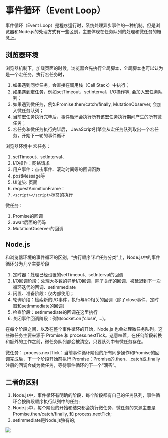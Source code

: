 # 事件循环（Event Loop）

事件循环（Event Loop）是程序运行时，系统处理异步事件的一种机制。但是浏览器和Node.js的处理方式有一些区别，主要体现在任务队列的处理和微任务的概念上。

## 浏览器环境

浏览器机制下，加载页面的时候，浏览器会先执行全局脚本，全局脚本也可以认为是一个宏任务，执行宏任务时，
1. 如果遇到同步任务，会直接在调用栈（Call Stack）中执行；
2. 如果遇到宏任务，例如setTimeout、setInterval、I/O操作等, 会加入宏任务队列；
3. 如果遇到微任务，例如Promise.then/catch/finally, MutationObserver, 会加入微任务队列；
4. 当前宏任务执行完毕后，事件循环会执行所有该宏任务执行期间产生的所有微任务；
5. 宏任务和微任务执行完毕后， JavaScript引擎会从宏任务队列取出一个宏任务，开始下一轮的事件循环


浏览器环境中
宏任务：
1. setTimeout、setInterval、
2. I/O操作：网络请求
3. 用户事件：点击事件、滚动时间等的回调函数
4. postMessage等
5. UI渲染: 页面
6. requestAnimitionFrame：
7. `<script></script>`标签的执行


微任务：
1. Promise的回调
2. await后面的代码
3. MutationObserver的回调


## Node.js

和浏览器环境的事件循环的区别，“执行顺序”和“任务分类”上，Node.js中的事件循环分为几个主要阶段

1. 定时器：处理已经设置的setTimeout、setInterval的回调
2. I/O回调阶段：处理大多数的异步I/O回调，除了关闭的回调、被延迟到下一次循环迭代的回调、setImmediate
3. 闲置、准备阶段：仅内部使用；
4. 轮询阶段：检索新的I/O事件，执行与I/O相关的回调（除了close事件、定时器和setImmediate的回调）
5. 检查阶段：setImmediate的回调在这里执行
6. 关闭事件回调阶段：例如socket.on('close', ...)。

在每个阶段之间，以及在整个事件循环的开始，Node.js 也会处理微任务队列。这些微任务主要来源于 Promise 和 process.nextTick。这意味着，在任何阶段转换和额外的工作之前，微任务队列都会被清空，只要队列中有微任务存在。

微任务：
process.nextTick：当前事件循环阶段的所有同步操作和Promise的回调完成后，下一个阶段开始前执行
Promise：Promise的.then、.catch或.finally注册的回调会成为微任务，等待事件循环的下一个“滴答”。



## 二者的区别

1. Node.js中，事件循环有明确的阶段，每个阶段都有自己的任务队列，事件循环会按阶段顺序执行队列中的任务;
2. Node.js中，每个阶段的开始和结束都会执行微任务，微任务的来源主要是Promise.then/catch/finally, 和 process.nextTick;
3. setImmediate是Node.js独有的;



<img src="https://res.cloudinary.com/practicaldev/image/fetch/s--I8K4E512--/c_limit,f_auto,fl_progressive,q_auto,w_880/https://dev-to-uploads.s3.amazonaws.com/uploads/articles/tg7893fgvd0q8im1fy3s.png">